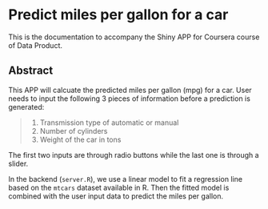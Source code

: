 # Predict miles per gallon for a car

This is the documentation to accompany the Shiny APP for Coursera course of Data Product. 

## Abstract

This APP will calcuate the predicted miles per gallon (mpg) for a car. User needs to input the following 3 pieces of information before a prediction is generated:

> 1. Transmission type of automatic or manual
> 2. Number of cylinders
> 3. Weight of the car in tons

The first two inputs are through radio buttons while the last one is through a slider. 

In the backend (`server.R`), we use a linear model to fit a regression line based on the `mtcars` dataset available in R. Then the fitted model is combined with the user input data to predict the miles per gallon. 



